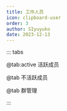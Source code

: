```yaml
---
title: 工作人员
icon: clipboard-user
order: 3
author: SIyuyuko
date: 2023-12-13
---
```


<VPBanner
  title="SIyuyuko"
  content="YHC主办、图池负责、网站开发、裁判、解说"
  logo="https://a.ppy.sh/9794030"
  :actions='[
    {
      text: "osu! 主页",
      link:"https://osu.ppy.sh/users/9794030",
    },
    {
      text: "QQ",
      link: "https://qm.qq.com/q/wNrJd3X2Mw",
      type: "default",
    },{
      text: "Bilibili",
      link: "https://space.bilibili.com/12868074",
      type: "default",
    },
  ]'
  background="rgba(253, 230, 138, 0.15)"
/>

::: tabs

@tab:active 活跃成员

<VPCard
  title="Muziyami"
  desc="YHC主办、图池负责、比赛设计、直播、解说"
  logo="https://a.ppy.sh/7003013"
  link="https://osu.ppy.sh/users/7003013"
  background="rgba(253, 230, 138, 0.15)"
/>

<VPCard
  title="Hakumo Shiro"
  desc="YHC图池展示提供回放"
  logo="https://a.ppy.sh/5179557"
  link="https://osu.ppy.sh/users/5179557"
  background="rgba(253, 230, 138, 0.15)"
/>

<VPCard
  title="Hakumo Ai"
  desc="YHC图池展示提供回放"
  logo="https://a.ppy.sh/694480"
  link="https://osu.ppy.sh/users/694480"
  background="rgba(253, 230, 138, 0.15)"
/>

<VPCard
  title="carrywind"
  desc="YHC图池展示提供回放"
  logo="https://a.ppy.sh/12228018"
  link="https://osu.ppy.sh/users/12228018"
  background="rgba(253, 230, 138, 0.15)"
/>

<VPCard
  title="Senbe1"
  desc="YHC图池展示提供回放"
  logo="https://a.ppy.sh/6911753"
  link="https://osu.ppy.sh/users/6911753"
  background="rgba(253, 230, 138, 0.15)"
/>

@tab 不活跃成员

<VPCard
  title="VialVistas"
  desc="YHC S2图池展示提供回放"
  logo="https://a.ppy.sh/9697708"
  link="https://osu.ppy.sh/users/9697708"
  background="rgba(253, 230, 138, 0.15)"
/>

<VPCard
  title="Sayori_yui"
  desc="YHC S2图池展示提供回放"
  logo="https://a.ppy.sh/7183040"
  link="https://osu.ppy.sh/users/7183040"
  background="rgba(253, 230, 138, 0.15)"
/>

<VPCard
  title="-Spring Night-"
  desc="直播"
  logo="https://a.ppy.sh/17064371"
  link="https://osu.ppy.sh/users/17064371"
  background="rgba(253, 230, 138, 0.15)"
/>

<VPCard
  title="Arietta-"
  desc="YHC S3图池展示提供回放、直播"
  logo="https://a.ppy.sh/12764539"
  link="https://osu.ppy.sh/users/12764539"
  background="rgba(253, 230, 138, 0.15)"
/>

@tab 群管理

<VPCard
  title="SansX"
  desc="YHC S3选手、2022-2023年任职管理"
  logo="https://a.ppy.sh/29735986"
  link="https://osu.ppy.sh/users/29735986"
  background="rgba(253, 230, 138, 0.15)"
/>

<VPCard
  title="xxbg"
  desc="YHC S3选手、2022-2023年任职管理"
  logo="https://a.ppy.sh/31833376"
  link="https://osu.ppy.sh/users/31833376"
  background="rgba(253, 230, 138, 0.15)"
/>

:::
